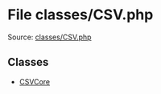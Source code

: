File classes/CSV.php
=========

Source: [classes/CSV.php](https://github.com/PrestaShop/PrestaShop/blob/1.5.3.1/classes/CSV.php)


Classes
-------

* [CSVCore](class.CSVCore.md)

